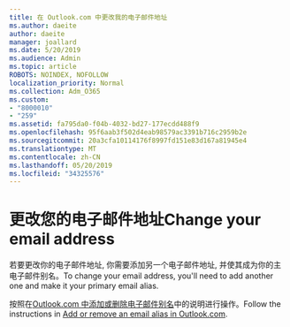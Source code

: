 ```yaml
---
title: 在 Outlook.com 中更改我的电子邮件地址
ms.author: daeite
author: daeite
manager: joallard
ms.date: 5/20/2019
ms.audience: Admin
ms.topic: article
ROBOTS: NOINDEX, NOFOLLOW
localization_priority: Normal
ms.collection: Adm_O365
ms.custom:
- "8000010"
- "259"
ms.assetid: fa795da0-f04b-4032-bd27-177ecdd488f9
ms.openlocfilehash: 95f6aab3f502d4eab98579ac3391b716c2959b2e
ms.sourcegitcommit: 20a3cfa10114176f8997fd151e83d167a81945e4
ms.translationtype: MT
ms.contentlocale: zh-CN
ms.lasthandoff: 05/20/2019
ms.locfileid: "34325576"
---
```

# <a name="change-your-email-address"></a><span data-ttu-id="b5e30-102">更改您的电子邮件地址</span><span class="sxs-lookup"><span data-stu-id="b5e30-102">Change your email address</span></span>

<span data-ttu-id="b5e30-103">若要更改你的电子邮件地址, 你需要添加另一个电子邮件地址, 并使其成为你的主电子邮件别名。</span><span class="sxs-lookup"><span data-stu-id="b5e30-103">To change your email address, you'll need to add another one and make it your primary email alias.</span></span>
  
<span data-ttu-id="b5e30-104">按照在[Outlook.com 中添加或删除电子邮件别名](https://go.microsoft.com/fwlink/p/?linkid=873115)中的说明进行操作。</span><span class="sxs-lookup"><span data-stu-id="b5e30-104">Follow the instructions in [Add or remove an email alias in Outlook.com](https://go.microsoft.com/fwlink/p/?linkid=873115).</span></span>
